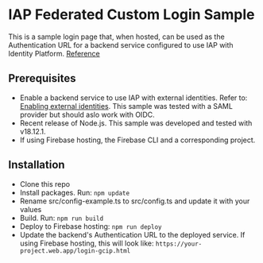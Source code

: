 # IAP Federated Custom Login Sample

This is a sample login page that, when hosted, can be used as the Authentication URL for a backend service configured to use IAP with Identity Platform. [Reference](https://cloud.google.com/iap/docs/create-custom-auth-ui)

## Prerequisites
- Enable a backend service to use IAP with external identities. Refer to: [Enabling external identities](https://cloud.google.com/iap/docs/enable-external-identities). This sample was tested with a SAML provider but should aslo work with OIDC.
- Recent release of Node.js. This sample was developed and tested with v18.12.1.
- If using Firebase hosting, the Firebase CLI and a corresponding project.

## Installation
- Clone this repo
- Install packages. Run:
`npm update`
- Rename src/config-example.ts to src/config.ts and update it with your values
- Build. Run:
`npm run build`
- Deploy to Firebase hosting: 
`npm run deploy`
- Update the backend's Authentication URL to the deployed service. If using Firebase hosting, this will look like: 
`https://your-project.web.app/login-gcip.html`

